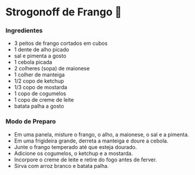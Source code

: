 # Strogonoff de Frango :chicken:

### Ingredientes
 - 3 peitos de frango cortados em cubos
 - 1 dente de alho picado
 - sal e pimenta a gosto
 - 1 cebola picada
 - 2 colheres (sopa) de maionese
 - 1 colher de manteiga
 - 1/2 copo de ketchup
 - 1/3 copo de mostarda
 - 1 copo de cogumelos
 - 1 copo de creme de leite
 - batata palha a gosto

### Modo de Preparo
 - Em uma panela, misture o frango, o alho, a maionese, o sal e a pimenta.
 - Em uma frigideira grande, derreta a manteiga e doure a cebola.
 - Junte o frango temperado até que esteja dourado.
 - Adicione os cogumelos, o ketchup e a mostarda.
 - Incorpore o creme de leite e retire do fogo antes de ferver.
 - Sirva com arroz branco e batata palha.